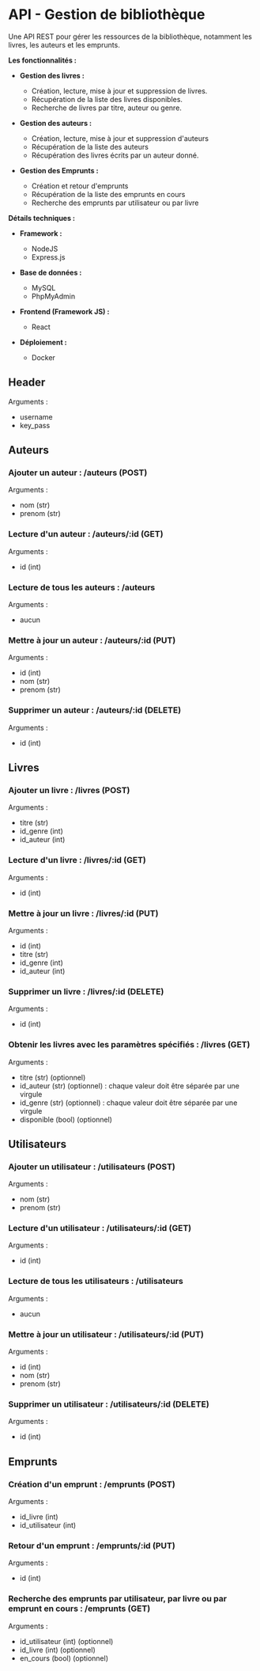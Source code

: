 # API - Gestion de bibliothèque

Une API REST pour gérer les ressources de la bibliothèque, notamment les livres, les auteurs et les emprunts.

**Les fonctionnalités :**

- **Gestion des livres :**
    - Création, lecture, mise à jour et suppression de livres.
    - Récupération de la liste des livres disponibles.
    - Recherche de livres par titre, auteur ou genre.

- **Gestion des auteurs :**
    - Création, lecture, mise à jour et suppression d'auteurs
    - Récupération de la liste des auteurs
    - Récupération des livres écrits par un auteur donné.

- **Gestion des Emprunts :**
    - Création et retour d'emprunts
    - Récupération de la liste des emprunts en cours
    - Recherche des emprunts par utilisateur ou par livre

**Détails techniques :**

- **Framework :** 
    - NodeJS
    - Express.js

- **Base de données :**
    - MySQL
    - PhpMyAdmin

- **Frontend (Framework JS) :**
    - React

- **Déploiement :**
    - Docker

## Header

Arguments :

- username
- key_pass

## Auteurs

### Ajouter un auteur : /auteurs (POST)

Arguments :

- nom (str)
- prenom (str)

### Lecture d'un auteur : /auteurs/:id (GET)

Arguments :

- id (int)

### Lecture de tous les auteurs : /auteurs

Arguments :

- aucun

### Mettre à jour un auteur : /auteurs/:id (PUT)

Arguments :

- id (int)
- nom (str)
- prenom (str)

### Supprimer un auteur : /auteurs/:id (DELETE)

Arguments :

- id (int)

## Livres

### Ajouter un livre : /livres (POST)

Arguments :

- titre (str)
- id_genre (int)
- id_auteur (int)

### Lecture d'un livre : /livres/:id (GET)

Arguments :

- id (int)

### Mettre à jour un livre : /livres/:id (PUT)

Arguments :

- id (int)
- titre (str)
- id_genre (int)
- id_auteur (int)

### Supprimer un livre : /livres/:id (DELETE)

Arguments :

- id (int)

### Obtenir les livres avec les paramètres spécifiés : /livres (GET)

Arguments :

- titre (str) (optionnel)
- id_auteur (str) (optionnel) : chaque valeur doit être séparée par une virgule
- id_genre (str) (optionnel) : chaque valeur doit être séparée par une virgule
- disponible (bool) (optionnel)

## Utilisateurs

### Ajouter un utilisateur : /utilisateurs (POST)

Arguments :

- nom (str)
- prenom (str)

### Lecture d'un utilisateur : /utilisateurs/:id (GET)

Arguments :

- id (int)

### Lecture de tous les utilisateurs : /utilisateurs

Arguments :

- aucun

### Mettre à jour un utilisateur : /utilisateurs/:id (PUT)

Arguments :

- id (int)
- nom (str)
- prenom (str)

### Supprimer un utilisateur : /utilisateurs/:id (DELETE)

Arguments :

- id (int)

## Emprunts

### Création d'un emprunt : /emprunts (POST)

Arguments :

- id_livre (int)
- id_utilisateur (int)

### Retour d'un emprunt : /emprunts/:id (PUT)

Arguments :

- id (int)

### Recherche des emprunts par utilisateur, par livre ou par emprunt en cours : /emprunts (GET)

Arguments :

- id_utilisateur (int) (optionnel)
- id_livre (int) (optionnel)
- en_cours (bool) (optionnel)